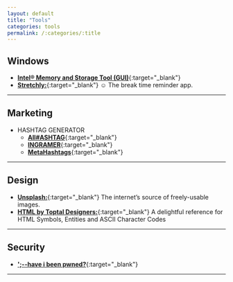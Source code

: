 ```yaml
---
layout: default
title: "Tools"
categories: tools
permalink: /:categories/:title
---
```


## Windows

- [**Intel® Memory and Storage Tool (GUI)**](https://downloadcenter.intel.com/download/30380){:target="_blank"}
- [**Stretchly:**](https://hovancik.net/stretchly/downloads/){:target="_blank"} :relaxed: The break time reminder app.

---

## Marketing

- HASHTAG GENERATOR
  - [**All#ASHTAG**](https://all-hashtag.com/hashtag-generator.php){:target="_blank"}
  - [**INGRAMER**](https://ingramer.com/tools/instagram-hashtag-generator/){:target="_blank"}
  - [**MetaHashtags**](https://metahashtags.com/){:target="_blank"}

---

## Design

- [**Unsplash:**](https://unsplash.com/){:target="_blank"} The internet’s source of freely-usable images.
- [**HTML by Toptal Designers:**](https://www.toptal.com/designers/htmlarrows/){:target="_blank"} A delightful reference for HTML Symbols, Entities and ASCII Character Codes

---

## Security

- [**';--have i been pwned?**](https://haveibeenpwned.com/){:target="_blank"}

---
